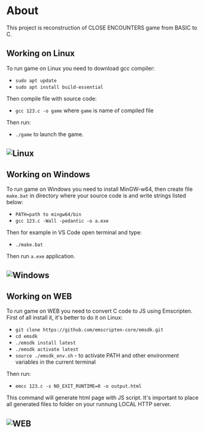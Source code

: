 # About
This project is reconstruction of CLOSE ENCOUNTERS game from BASIC to C.

## Working on Linux
To run game on Linux you need to download gcc compiler:
- `sudo apt update`
- `sudo apt install build-essential`

Then compile file with source code:
- `gcc 123.c -o game` where `game` is name of compiled file

Then run:
- `./game` to launch the game.

![Linux](https://ibb.co/YQdyFBn)
------------------

## Working on Windows
To run game on Windows you need to install MinGW-w64, then create file `make.bat` in directory where your source code is and write strings listed below:
- `PATH=path to mingw64/bin`
- `gcc 123.c -Wall -pedantic -o a.exe`

Then for example in VS Code open terminal and type:
- `./make.bat`

Then run `a.exe` application.

![Windows](https://ibb.co/5WL2v27)
------------------

## Working on WEB
To run game on WEB you need to convert C code to JS using Emscripten. First of all install it, it's better to do it on Linux:
- `git clone https://github.com/emscripten-core/emsdk.git`
- `cd emsdk`
- `./emsdk install latest`
- `./emsdk activate latest`
- `source ./emsdk_env.sh` - to activate PATH and other environment variables in the current terminal

Then run:
- `emcc 123.c -s NO_EXIT_RUNTIME=0 -o output.html`

This command will generate html page with JS script. It's important to place all generated files to folder on your runnung LOCAL HTTP server.

![WEB](https://ibb.co/Mf4PZQj)
------------------
